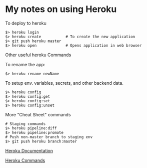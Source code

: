 # My notes on using Heroku

To deploy to heroku

~~~ shell
$> heroku login
$> heroku create           # To create the new application
$> git push heroku master
$> heroku open             # Opens application in web browser
~~~

Other useful heroku Commands

To rename the app:

~~~ shell
$> heroku rename newName
~~~

To setup env. variables, secrets, and other backend data.

~~~ shell
$> heroku config
$> heroku config:get
$> heroku config:set
$> heroku config:unset
~~~

More "Cheat Sheet" commands

~~~ shell
# Staging commands
$> heroku pipeline:diff
$> heroku pipeline:promote
# Push non-master branch to staging env
$> git push heroku branch:master 
~~~~

[Heroku Documentation](http://devcenter.heroku.com/)

[Heroku Commands](http://devcenter.heroku.com/heroku-command)